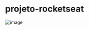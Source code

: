 # projeto-rocketseat
![image](https://github.com/odaniduarte/projeto-rocketseat/assets/137711166/f2a91dbe-016b-4584-b9a0-8bf3e030f58b)
